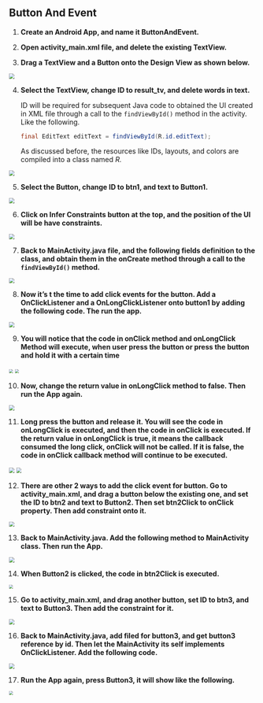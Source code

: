 ## Button And Event 



1. **Create an Android App, and name it ButtonAndEvent.**

2. **Open activity_main.xml file, and delete the existing TextView.**

3. **Drag a TextView and a Button onto the Design View as shown below.**

<img src="https://raw.githubusercontent.com/fwangyt/Android-App-Dev-1/master/5/Example_Button%20and%20Event/img_3.png" style="zoom:67%;" />



4. **Select the TextView, change ID to result_tv, and delete words in text.** 

   ID will be required for subsequent Java code to obtained the UI created in XML file through a call to the ```findViewById()``` method in the activity. Like the following.

   ```java
   final EditText editText = findViewById(R.id.editText);
   ```

   As discussed before, the resources like IDs, layouts, and colors are compiled into a class named *R.*

<img src="https://raw.githubusercontent.com/fwangyt/Android-App-Dev-1/master/5/Example_Button%20and%20Event/img_4.png" style="zoom:67%;" />



5. **Select the Button, change ID to btn1, and text to Button1.**

<img src="https://raw.githubusercontent.com/fwangyt/Android-App-Dev-1/master/5/Example_Button%20and%20Event/img_5.png" style="zoom:67%;" />



6. **Click on Infer Constraints button at the top, and the position of the UI will be have constraints.**

<img src="https://raw.githubusercontent.com/fwangyt/Android-App-Dev-1/master/5/Example_Button%20and%20Event/img_6.png" style="zoom:67%;" />



7. **Back to MainActivity.java file, and the following fields definition to the class, and obtain them in the onCreate method through a call to the ```findViewById()``` method.**

<img src="https://raw.githubusercontent.com/fwangyt/Android-App-Dev-1/master/5/Example_Button%20and%20Event/img_7.png" style="zoom:67%;" />



8. **Now it’s t the time to add click events for the button. Add a OnClickListener and a OnLongClickListener onto button1 by adding the following code. The run the app.**

<img src="https://raw.githubusercontent.com/fwangyt/Android-App-Dev-1/master/5/Example_Button%20and%20Event/img_8.png" style="zoom:67%;" />



9. **You will notice that the code in onClick method and onLongClick Method will execute, when user press the button or press the button and hold it with a certain time**

<img src="https://raw.githubusercontent.com/fwangyt/Android-App-Dev-1/master/5/Example_Button%20and%20Event/img_9_0.png" style="zoom:50%;" />

<img src="https://raw.githubusercontent.com/fwangyt/Android-App-Dev-1/master/5/Example_Button%20and%20Event/img_9_1.png" style="zoom:50%;" />



10. **Now, change the return value in onLongClick method to false. Then run the App again.**

<img src="https://raw.githubusercontent.com/fwangyt/Android-App-Dev-1/master/5/Example_Button%20and%20Event/img_10.png" style="zoom:67%;" />



11. **Long press the button and release it. You will see the code in onLongClick is executed, and then the code in onClick is executed. If the return value in onLongClick is true, it means the callback consumed the long click, onClick will not be called. If it is false, the code in onClick callback method will continue to be executed.**

<img src="https://raw.githubusercontent.com/fwangyt/Android-App-Dev-1/master/5/Example_Button%20and%20Event/img_11_0.png" style="zoom:67%;" />

<img src="https://raw.githubusercontent.com/fwangyt/Android-App-Dev-1/master/5/Example_Button%20and%20Event/img_11_1.png" style="zoom:67%;" />

12. **There are other 2 ways to add the click event for button. Go to activity_main.xml, and drag a button below the existing one, and set the ID to btn2 and text to Button2. Then set btn2Click to onClick property. Then add constraint onto it.**

<img src="https://raw.githubusercontent.com/fwangyt/Android-App-Dev-1/master/5/Example_Button%20and%20Event/img_12.png" style="zoom:67%;" />



13. **Back to MainActivity.java. Add the following method to MainActivity class. Then run the App.**

<img src="https://raw.githubusercontent.com/fwangyt/Android-App-Dev-1/master/5/Example_Button%20and%20Event/img_13.png" style="zoom:67%;" />



14. **When Button2 is clicked, the code in btn2Click is executed.**

<img src="https://raw.githubusercontent.com/fwangyt/Android-App-Dev-1/master/5/Example_Button%20and%20Event/img_14.png" style="zoom:50%;" />



15. **Go to activity_main.xml, and drag another button, set ID to btn3, and text to Button3. Then add the constraint for it.**

<img src="https://raw.githubusercontent.com/fwangyt/Android-App-Dev-1/master/5/Example_Button%20and%20Event/img_15.png" style="zoom:67%;" />



16. **Back to MainActivity.java, add filed for button3, and get button3 reference by id. Then let the MainActivity its self implements OnClickListener. Add the following code.**

<img src="https://raw.githubusercontent.com/fwangyt/Android-App-Dev-1/master/5/Example_Button%20and%20Event/img_16.png" style="zoom:67%;" />



17. **Run the App again, press Button3, it will show like the following.**

<img src="https://raw.githubusercontent.com/fwangyt/Android-App-Dev-1/master/5/Example_Button%20and%20Event/img_17.png" style="zoom:50%;" />